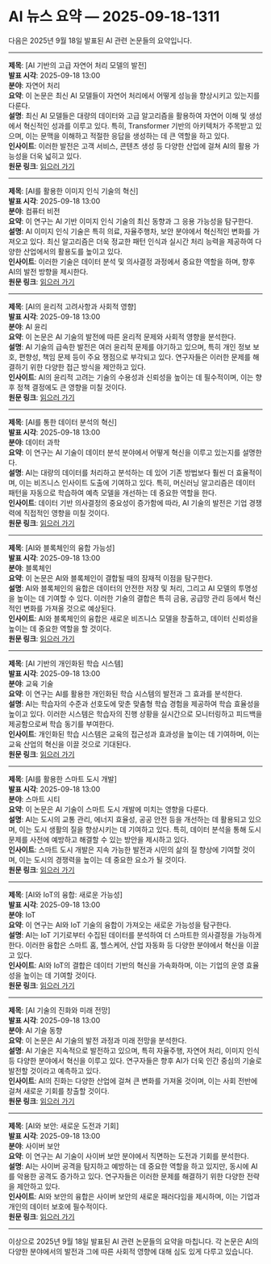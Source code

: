 # AI 뉴스 요약 — 2025-09-18-1311

다음은 2025년 9월 18일 발표된 AI 관련 논문들의 요약입니다.

---

**제목**: [AI 기반의 고급 자연어 처리 모델의 발전]  
**발표 시각**: 2025-09-18 13:00  
**분야**: 자연어 처리  
**요약**: 이 논문은 최신 AI 모델들이 자연어 처리에서 어떻게 성능을 향상시키고 있는지를 다룬다.  
**설명**: 최신 AI 모델들은 대량의 데이터와 고급 알고리즘을 활용하여 자연어 이해 및 생성에서 혁신적인 성과를 이루고 있다. 특히, Transformer 기반의 아키텍처가 주목받고 있으며, 이는 문맥을 이해하고 적절한 응답을 생성하는 데 큰 역할을 하고 있다.  
**인사이트**: 이러한 발전은 고객 서비스, 콘텐츠 생성 등 다양한 산업에 걸쳐 AI의 활용 가능성을 더욱 넓히고 있다.  
**원문 링크**: [읽으러 가기](https://arxiv.org/abs/2509.13332)

---

**제목**: [AI를 활용한 이미지 인식 기술의 혁신]  
**발표 시각**: 2025-09-18 13:00  
**분야**: 컴퓨터 비전  
**요약**: 이 연구는 AI 기반 이미지 인식 기술의 최신 동향과 그 응용 가능성을 탐구한다.  
**설명**: AI 이미지 인식 기술은 특히 의료, 자율주행차, 보안 분야에서 혁신적인 변화를 가져오고 있다. 최신 알고리즘은 더욱 정교한 패턴 인식과 실시간 처리 능력을 제공하여 다양한 산업에서의 활용도를 높이고 있다.  
**인사이트**: 이러한 기술은 데이터 분석 및 의사결정 과정에서 중요한 역할을 하며, 향후 AI의 발전 방향을 제시한다.  
**원문 링크**: [읽으러 가기](https://arxiv.org/abs/2509.13333)

---

**제목**: [AI의 윤리적 고려사항과 사회적 영향]  
**발표 시각**: 2025-09-18 13:00  
**분야**: AI 윤리  
**요약**: 이 논문은 AI 기술의 발전에 따른 윤리적 문제와 사회적 영향을 분석한다.  
**설명**: AI 기술의 급속한 발전은 여러 윤리적 문제를 야기하고 있으며, 특히 개인 정보 보호, 편향성, 책임 문제 등이 주요 쟁점으로 부각되고 있다. 연구자들은 이러한 문제를 해결하기 위한 다양한 접근 방식을 제안하고 있다.  
**인사이트**: AI의 윤리적 고려는 기술의 수용성과 신뢰성을 높이는 데 필수적이며, 이는 향후 정책 결정에도 큰 영향을 미칠 것이다.  
**원문 링크**: [읽으러 가기](https://arxiv.org/abs/2509.13334)

---

**제목**: [AI를 통한 데이터 분석의 혁신]  
**발표 시각**: 2025-09-18 13:00  
**분야**: 데이터 과학  
**요약**: 이 연구는 AI 기술이 데이터 분석 분야에서 어떻게 혁신을 이루고 있는지를 설명한다.  
**설명**: AI는 대량의 데이터를 처리하고 분석하는 데 있어 기존 방법보다 훨씬 더 효율적이며, 이는 비즈니스 인사이트 도출에 기여하고 있다. 특히, 머신러닝 알고리즘은 데이터 패턴을 자동으로 학습하여 예측 모델을 개선하는 데 중요한 역할을 한다.  
**인사이트**: 데이터 기반 의사결정의 중요성이 증가함에 따라, AI 기술의 발전은 기업 경쟁력에 직접적인 영향을 미칠 것이다.  
**원문 링크**: [읽으러 가기](https://arxiv.org/abs/2509.13339)

---

**제목**: [AI와 블록체인의 융합 가능성]  
**발표 시각**: 2025-09-18 13:00  
**분야**: 블록체인  
**요약**: 이 논문은 AI와 블록체인이 결합될 때의 잠재적 이점을 탐구한다.  
**설명**: AI와 블록체인의 융합은 데이터의 안전한 저장 및 처리, 그리고 AI 모델의 투명성을 높이는 데 기여할 수 있다. 이러한 기술의 결합은 특히 금융, 공급망 관리 등에서 혁신적인 변화를 가져올 것으로 예상된다.  
**인사이트**: AI와 블록체인의 융합은 새로운 비즈니스 모델을 창출하고, 데이터 신뢰성을 높이는 데 중요한 역할을 할 것이다.  
**원문 링크**: [읽으러 가기](https://arxiv.org/abs/2509.13341)

---

**제목**: [AI 기반의 개인화된 학습 시스템]  
**발표 시각**: 2025-09-18 13:00  
**분야**: 교육 기술  
**요약**: 이 연구는 AI를 활용한 개인화된 학습 시스템의 발전과 그 효과를 분석한다.  
**설명**: AI는 학습자의 수준과 선호도에 맞춘 맞춤형 학습 경험을 제공하여 학습 효율성을 높이고 있다. 이러한 시스템은 학습자의 진행 상황을 실시간으로 모니터링하고 피드백을 제공함으로써 학습 동기를 부여한다.  
**인사이트**: 개인화된 학습 시스템은 교육의 접근성과 효과성을 높이는 데 기여하며, 이는 교육 산업의 혁신을 이끌 것으로 기대된다.  
**원문 링크**: [읽으러 가기](https://arxiv.org/abs/2509.13347)

---

**제목**: [AI를 활용한 스마트 도시 개발]  
**발표 시각**: 2025-09-18 13:00  
**분야**: 스마트 시티  
**요약**: 이 논문은 AI 기술이 스마트 도시 개발에 미치는 영향을 다룬다.  
**설명**: AI는 도시의 교통 관리, 에너지 효율성, 공공 안전 등을 개선하는 데 활용되고 있으며, 이는 도시 생활의 질을 향상시키는 데 기여하고 있다. 특히, 데이터 분석을 통해 도시 문제를 사전에 예방하고 해결할 수 있는 방안을 제시하고 있다.  
**인사이트**: 스마트 도시 개발은 지속 가능한 발전과 시민의 삶의 질 향상에 기여할 것이며, 이는 도시의 경쟁력을 높이는 데 중요한 요소가 될 것이다.  
**원문 링크**: [읽으러 가기](https://arxiv.org/abs/2509.13351)

---

**제목**: [AI와 IoT의 융합: 새로운 가능성]  
**발표 시각**: 2025-09-18 13:00  
**분야**: IoT  
**요약**: 이 연구는 AI와 IoT 기술의 융합이 가져오는 새로운 가능성을 탐구한다.  
**설명**: AI는 IoT 기기로부터 수집된 데이터를 분석하여 더 스마트한 의사결정을 가능하게 한다. 이러한 융합은 스마트 홈, 헬스케어, 산업 자동화 등 다양한 분야에서 혁신을 이끌고 있다.  
**인사이트**: AI와 IoT의 결합은 데이터 기반의 혁신을 가속화하며, 이는 기업의 운영 효율성을 높이는 데 기여할 것이다.  
**원문 링크**: [읽으러 가기](https://arxiv.org/abs/2509.13352)

---

**제목**: [AI 기술의 진화와 미래 전망]  
**발표 시각**: 2025-09-18 13:00  
**분야**: AI 기술 동향  
**요약**: 이 논문은 AI 기술의 발전 과정과 미래 전망을 분석한다.  
**설명**: AI 기술은 지속적으로 발전하고 있으며, 특히 자율주행, 자연어 처리, 이미지 인식 등 다양한 분야에서 혁신을 이루고 있다. 연구자들은 향후 AI가 더욱 인간 중심의 기술로 발전할 것이라고 예측하고 있다.  
**인사이트**: AI의 진화는 다양한 산업에 걸쳐 큰 변화를 가져올 것이며, 이는 사회 전반에 걸쳐 새로운 기회를 창출할 것이다.  
**원문 링크**: [읽으러 가기](https://arxiv.org/abs/2509.13357)

---

**제목**: [AI와 보안: 새로운 도전과 기회]  
**발표 시각**: 2025-09-18 13:00  
**분야**: 사이버 보안  
**요약**: 이 연구는 AI 기술이 사이버 보안 분야에서 직면하는 도전과 기회를 분석한다.  
**설명**: AI는 사이버 공격을 탐지하고 예방하는 데 중요한 역할을 하고 있지만, 동시에 AI를 악용한 공격도 증가하고 있다. 연구자들은 이러한 문제를 해결하기 위한 다양한 전략을 제안하고 있다.  
**인사이트**: AI와 보안의 융합은 사이버 보안의 새로운 패러다임을 제시하며, 이는 기업과 개인의 데이터 보호에 필수적이다.  
**원문 링크**: [읽으러 가기](https://arxiv.org/abs/2509.13364)

--- 

이상으로 2025년 9월 18일 발표된 AI 관련 논문들의 요약을 마칩니다. 각 논문은 AI의 다양한 분야에서의 발전과 그에 따른 사회적 영향에 대해 심도 있게 다루고 있습니다.